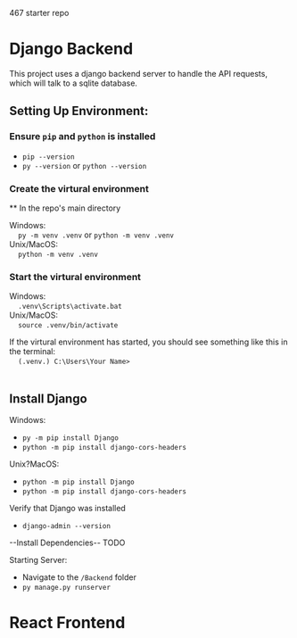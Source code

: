 467 starter repo

# Django Backend
This project uses a django backend server to handle the API requests, which will talk to a sqlite database.

## Setting Up Environment:

###  Ensure `pip` and `python` is installed                         <br /> 
- `pip --version`                                                   <br />
- `py --version` or `python --version`                              <br />

### Create the virtural environment
** In the repo's main directory

Windows:                                                            <br />
&nbsp;&nbsp;&nbsp; `py -m venv .venv` or `python -m venv .venv`     <br />
Unix/MacOS:                                                         <br />
&nbsp;&nbsp;&nbsp; `python -m venv .venv`

### Start the virtural environment
Windows:                                                            <br />
&nbsp;&nbsp;&nbsp;    `.venv\Scripts\activate.bat`                  <br />
Unix/MacOS:                                                         <br />
&nbsp;&nbsp;&nbsp;    `source .venv/bin/activate`                   <br />

If the virtural environment has started, you should see something like this in the terminal: <br />
&nbsp;&nbsp;&nbsp; `(.venv.) C:\Users\Your Name> `
<br /> <br />
## Install Django
Windows: 
- `py -m pip install Django`
- `python -m pip install django-cors-headers`

Unix?MacOS:
- `python -m pip install Django`  
- `python -m pip install django-cors-headers`

Verify that Django was installed
- `django-admin --version`

--Install Dependencies--
        TODO

Starting Server:
- Navigate to the `/Backend` folder
- `py manage.py runserver`


# React Frontend